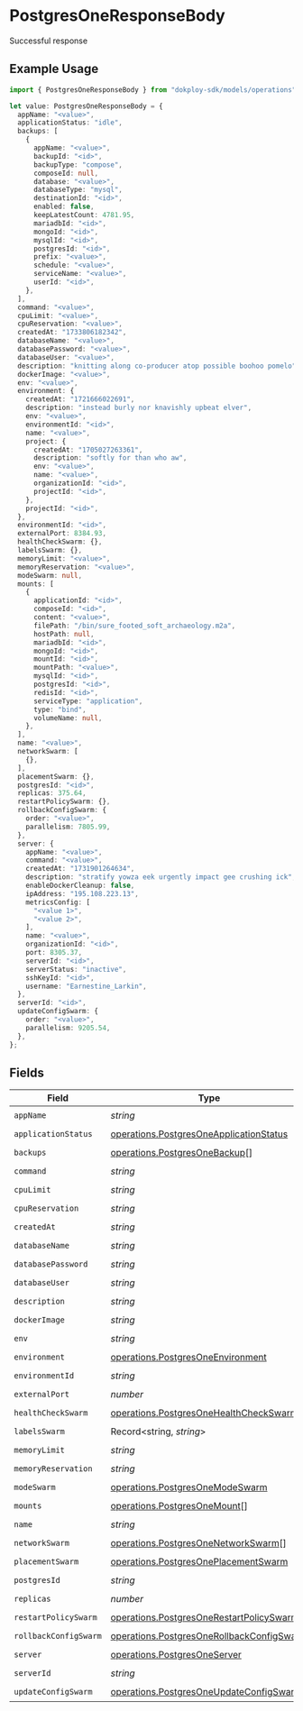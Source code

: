 # PostgresOneResponseBody

Successful response

## Example Usage

```typescript
import { PostgresOneResponseBody } from "dokploy-sdk/models/operations";

let value: PostgresOneResponseBody = {
  appName: "<value>",
  applicationStatus: "idle",
  backups: [
    {
      appName: "<value>",
      backupId: "<id>",
      backupType: "compose",
      composeId: null,
      database: "<value>",
      databaseType: "mysql",
      destinationId: "<id>",
      enabled: false,
      keepLatestCount: 4781.95,
      mariadbId: "<id>",
      mongoId: "<id>",
      mysqlId: "<id>",
      postgresId: "<id>",
      prefix: "<value>",
      schedule: "<value>",
      serviceName: "<value>",
      userId: "<id>",
    },
  ],
  command: "<value>",
  cpuLimit: "<value>",
  cpuReservation: "<value>",
  createdAt: "1733806182342",
  databaseName: "<value>",
  databasePassword: "<value>",
  databaseUser: "<value>",
  description: "knitting along co-producer atop possible boohoo pomelo",
  dockerImage: "<value>",
  env: "<value>",
  environment: {
    createdAt: "1721666022691",
    description: "instead burly nor knavishly upbeat elver",
    env: "<value>",
    environmentId: "<id>",
    name: "<value>",
    project: {
      createdAt: "1705027263361",
      description: "softly for than who aw",
      env: "<value>",
      name: "<value>",
      organizationId: "<id>",
      projectId: "<id>",
    },
    projectId: "<id>",
  },
  environmentId: "<id>",
  externalPort: 8384.93,
  healthCheckSwarm: {},
  labelsSwarm: {},
  memoryLimit: "<value>",
  memoryReservation: "<value>",
  modeSwarm: null,
  mounts: [
    {
      applicationId: "<id>",
      composeId: "<id>",
      content: "<value>",
      filePath: "/bin/sure_footed_soft_archaeology.m2a",
      hostPath: null,
      mariadbId: "<id>",
      mongoId: "<id>",
      mountId: "<id>",
      mountPath: "<value>",
      mysqlId: "<id>",
      postgresId: "<id>",
      redisId: "<id>",
      serviceType: "application",
      type: "bind",
      volumeName: null,
    },
  ],
  name: "<value>",
  networkSwarm: [
    {},
  ],
  placementSwarm: {},
  postgresId: "<id>",
  replicas: 375.64,
  restartPolicySwarm: {},
  rollbackConfigSwarm: {
    order: "<value>",
    parallelism: 7805.99,
  },
  server: {
    appName: "<value>",
    command: "<value>",
    createdAt: "1731901264634",
    description: "stratify yowza eek urgently impact gee crushing ick",
    enableDockerCleanup: false,
    ipAddress: "195.108.223.13",
    metricsConfig: [
      "<value 1>",
      "<value 2>",
    ],
    name: "<value>",
    organizationId: "<id>",
    port: 8305.37,
    serverId: "<id>",
    serverStatus: "inactive",
    sshKeyId: "<id>",
    username: "Earnestine_Larkin",
  },
  serverId: "<id>",
  updateConfigSwarm: {
    order: "<value>",
    parallelism: 9205.54,
  },
};
```

## Fields

| Field                                                                                                  | Type                                                                                                   | Required                                                                                               | Description                                                                                            |
| ------------------------------------------------------------------------------------------------------ | ------------------------------------------------------------------------------------------------------ | ------------------------------------------------------------------------------------------------------ | ------------------------------------------------------------------------------------------------------ |
| `appName`                                                                                              | *string*                                                                                               | :heavy_check_mark:                                                                                     | N/A                                                                                                    |
| `applicationStatus`                                                                                    | [operations.PostgresOneApplicationStatus](../../models/operations/postgresoneapplicationstatus.md)     | :heavy_check_mark:                                                                                     | N/A                                                                                                    |
| `backups`                                                                                              | [operations.PostgresOneBackup](../../models/operations/postgresonebackup.md)[]                         | :heavy_check_mark:                                                                                     | N/A                                                                                                    |
| `command`                                                                                              | *string*                                                                                               | :heavy_check_mark:                                                                                     | N/A                                                                                                    |
| `cpuLimit`                                                                                             | *string*                                                                                               | :heavy_check_mark:                                                                                     | N/A                                                                                                    |
| `cpuReservation`                                                                                       | *string*                                                                                               | :heavy_check_mark:                                                                                     | N/A                                                                                                    |
| `createdAt`                                                                                            | *string*                                                                                               | :heavy_check_mark:                                                                                     | N/A                                                                                                    |
| `databaseName`                                                                                         | *string*                                                                                               | :heavy_check_mark:                                                                                     | N/A                                                                                                    |
| `databasePassword`                                                                                     | *string*                                                                                               | :heavy_check_mark:                                                                                     | N/A                                                                                                    |
| `databaseUser`                                                                                         | *string*                                                                                               | :heavy_check_mark:                                                                                     | N/A                                                                                                    |
| `description`                                                                                          | *string*                                                                                               | :heavy_check_mark:                                                                                     | N/A                                                                                                    |
| `dockerImage`                                                                                          | *string*                                                                                               | :heavy_check_mark:                                                                                     | N/A                                                                                                    |
| `env`                                                                                                  | *string*                                                                                               | :heavy_check_mark:                                                                                     | N/A                                                                                                    |
| `environment`                                                                                          | [operations.PostgresOneEnvironment](../../models/operations/postgresoneenvironment.md)                 | :heavy_check_mark:                                                                                     | N/A                                                                                                    |
| `environmentId`                                                                                        | *string*                                                                                               | :heavy_check_mark:                                                                                     | N/A                                                                                                    |
| `externalPort`                                                                                         | *number*                                                                                               | :heavy_check_mark:                                                                                     | N/A                                                                                                    |
| `healthCheckSwarm`                                                                                     | [operations.PostgresOneHealthCheckSwarm](../../models/operations/postgresonehealthcheckswarm.md)       | :heavy_check_mark:                                                                                     | N/A                                                                                                    |
| `labelsSwarm`                                                                                          | Record<string, *string*>                                                                               | :heavy_check_mark:                                                                                     | N/A                                                                                                    |
| `memoryLimit`                                                                                          | *string*                                                                                               | :heavy_check_mark:                                                                                     | N/A                                                                                                    |
| `memoryReservation`                                                                                    | *string*                                                                                               | :heavy_check_mark:                                                                                     | N/A                                                                                                    |
| `modeSwarm`                                                                                            | [operations.PostgresOneModeSwarm](../../models/operations/postgresonemodeswarm.md)                     | :heavy_check_mark:                                                                                     | N/A                                                                                                    |
| `mounts`                                                                                               | [operations.PostgresOneMount](../../models/operations/postgresonemount.md)[]                           | :heavy_check_mark:                                                                                     | N/A                                                                                                    |
| `name`                                                                                                 | *string*                                                                                               | :heavy_check_mark:                                                                                     | N/A                                                                                                    |
| `networkSwarm`                                                                                         | [operations.PostgresOneNetworkSwarm](../../models/operations/postgresonenetworkswarm.md)[]             | :heavy_check_mark:                                                                                     | N/A                                                                                                    |
| `placementSwarm`                                                                                       | [operations.PostgresOnePlacementSwarm](../../models/operations/postgresoneplacementswarm.md)           | :heavy_check_mark:                                                                                     | N/A                                                                                                    |
| `postgresId`                                                                                           | *string*                                                                                               | :heavy_check_mark:                                                                                     | N/A                                                                                                    |
| `replicas`                                                                                             | *number*                                                                                               | :heavy_check_mark:                                                                                     | N/A                                                                                                    |
| `restartPolicySwarm`                                                                                   | [operations.PostgresOneRestartPolicySwarm](../../models/operations/postgresonerestartpolicyswarm.md)   | :heavy_check_mark:                                                                                     | N/A                                                                                                    |
| `rollbackConfigSwarm`                                                                                  | [operations.PostgresOneRollbackConfigSwarm](../../models/operations/postgresonerollbackconfigswarm.md) | :heavy_check_mark:                                                                                     | N/A                                                                                                    |
| `server`                                                                                               | [operations.PostgresOneServer](../../models/operations/postgresoneserver.md)                           | :heavy_check_mark:                                                                                     | N/A                                                                                                    |
| `serverId`                                                                                             | *string*                                                                                               | :heavy_check_mark:                                                                                     | N/A                                                                                                    |
| `updateConfigSwarm`                                                                                    | [operations.PostgresOneUpdateConfigSwarm](../../models/operations/postgresoneupdateconfigswarm.md)     | :heavy_check_mark:                                                                                     | N/A                                                                                                    |